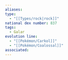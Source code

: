 ```yaml
---
aliases: 
type:
  - "[[Types/rock|rock]]"
national dex number: 837
tags:
  - Galar
evolution line:
  - "[[Pokémon/Carkol]]"
  - "[[Pokémon/Coalossal]]"
associated: 
---
```

